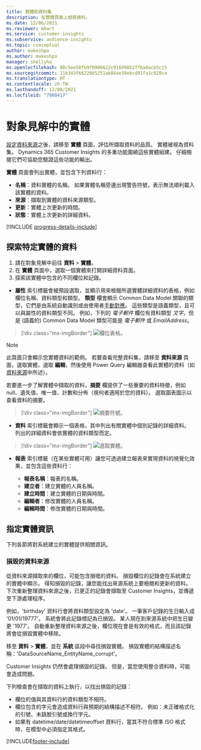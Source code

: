 ```yaml
---
title: 實體和資料集
description: 在實體頁面上檢視資料。
ms.date: 12/06/2021
ms.reviewer: mhart
ms.service: customer-insights
ms.subservice: audience-insights
ms.topic: conceptual
author: mukeshpo
ms.author: mukeshpo
manager: shellyha
ms.openlocfilehash: 00c5ee50fb9f0906622c91699852ffba0acb5c15
ms.sourcegitcommit: 11b343f6622665251ab84ae39ebcd91fa1c928ca
ms.translationtype: HT
ms.contentlocale: zh-TW
ms.lasthandoff: 12/08/2021
ms.locfileid: "7900417"
---
```

# <a name="entities-in-audience-insights"></a>對象見解中的實體

[設定資料來源](data-sources.md)之後，請移至 **實體** 頁面，評估所擷取資料的品質。 實體被視為資料集。 Dynamics 365 Customer Insights 的多重功能圍繞這些實體組建。 仔細檢閱它們可協助您驗證這些功能的輸出。

**實體** 頁面會列出實體，並包含下列資料行：

- **名稱**：資料實體的名稱。 如果實體名稱旁邊出現警告符號，表示無法順利載入該實體的資料。
- **來源**：擷取到實體的資料來源類型。
- **更新**：實體上次更新的時間。
- **狀態**：實體上次更新的詳細資料。

[!INCLUDE [progress-details-include](../includes/progress-details-pane.md)]

## <a name="explore-a-specific-entitys-data"></a>探索特定實體的資料

1. 請在對象見解中前往 **資料** > **實體**。
1. 在 **實體** 頁面中，選取一個實體來打開詳細資料頁面。  
1. 探索該實體中包含的不同欄位和記錄。

- **屬性** 索引標籤會被預設選取，並顯示用來檢閱所選實體詳細資料的表格，例如欄位名稱、資料類型和類型。 **類型** 欄會顯示 Common Data Model 關聯的類型，它們是由系統自動識別或由使用者[手動對應](map-entities.md)。 這些類型是語義類型，且可以與屬性的資料類型不同。 例如，下列的 *電子郵件* 欄位有資料類型 *文字*，但是 (語義的) Common Data Model 類型可能是 *電子郵件* 或 *EmailAddress*。

> [!div class="mx-imgBorder"]
> ![欄位表格。](media/data-manager-entities-fields.PNG "欄位表格")

> [!NOTE]
> 此頁面只會顯示您實體資料的範例。 若要查看完整資料集，請移至 **資料來源** 頁面，選取實體，選取 **編輯**，然後使用 Power Query 編輯器查看此實體的資料（如[資料來源](data-sources.md)中所述）。

若要進一步了解實體中擷取的資料，**摘要** 欄提供了一些重要的資料特徵，例如 null、遺失值、唯一值、計數和分佈（視何者適用於您的資料）。 選取圖表圖示以查看資料的摘要。

> [!div class="mx-imgBorder"]
> ![摘要符號。](media/data-manager-entities-summary.png "資料摘要表格")

- **資料** 索引標籤會顯示一個表格，其中列出有關實體中個別記錄的詳細資料。 列出的詳細資料會依實體的資料類型而定。

> [!div class="mx-imgBorder"]
> ![選取實體。](media/data-manager-entities-data.png "選取實體")

- **報表** 索引標籤（在某些實體可用）讓您可透過建立報表來實現資料的視覺化效果，並包含這些資料行：

  - **報表名稱**：報表的名稱。
  - **建立者**：建立實體的人員名稱。
  - **建立時間**：建立實體的日期與時間。
  - **編輯者**：修改實體的人員名稱。
  - **編輯時間**：修改實體的日期與時間。 

## <a name="entity-specific-information"></a>指定實體資訊

下列各節將對系統建立的實體提供相關資訊。

### <a name="corrupted-data-sources"></a>損毀的資料來源

從資料來源擷取來的欄位，可能包含損壞的資料。 損毀欄位的記錄會在系統建立的實體中顯示。 得知損毀的記錄，讓您能找出來源系統上要檢閱和更新的資料。 下次重新整理資料來源之後，已更正的記錄會擷取至 Customer Insights，並傳遞至下游處理程序。 

例如，'birthday' 資料行會將資料類型設定為 'date'。 一筆客戶記錄的生日輸入成 '01/01/19777'。 系統會將此記錄標記為已損毀。 某人現在到來源系統中把生日變更 '1977'。 自動重新整理資料來源之後，欄位現在會是有效的格式，而且該記錄將會從損毀實體中移除。 

移至 **資料** > **實體**，並在 **系統** 區段中尋找損毀實體。 損毀實體的結構描述名稱：'DataSourceName_EntityName_corrupt'。

Customer Insights 仍然會處理損毀的記錄。 但是，當您使用整合資料時，可能會造成問題。

下列檢查會在擷取的資料上執行，以找出損毀的記錄： 

- 欄位的值與其資料行的資料類型不相符。
- 欄位包含的字元會造成資料行與預期的結構描述不相符。 例如：未正確格式化的引號、未跳脫引號或換行字元。
- 如果有 datetime/date/datetimeoffset 資料行，當其不符合標準 ISO 格式時，在模型中必須指定其格式。


[!INCLUDE[footer-include](../includes/footer-banner.md)]
